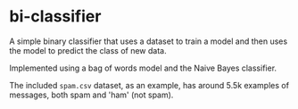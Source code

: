 # bi-classifier

A simple binary classifier that uses a dataset to train a model and then uses the model to predict the class of new data.

Implemented using a bag of words model and the Naive Bayes classifier.

The included `spam.csv` dataset, as an example, has around 5.5k examples of messages, both spam and 'ham' (not spam).